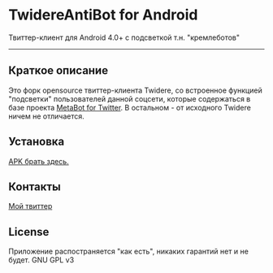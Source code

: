 # TwidereAntiBot for Android #



Твиттер-клиент для Android 4.0+ c подсветкой т.н. "кремлеботов"

---
## Краткое описание ##
Это форк opensource твиттер-клиента Twidere, со встроенное функцией "подсветки" пользователей данной соцсети, которые содержаться в базе 
проекта [MetaBot for Twitter](https://github.com/antibot4navalny/metabot).
В остальном - от исходного Twidere ничем не отличается.
## Установка ##
[APK брать здесь.](https://github.com/uBiWca/Twidere-Android/blob/master/twidere-google-release.apk)
## Контакты ##
[Мой твиттер](https://twitter.com/CrashOv44976865)
## License ##
Приложение распостраняется "как есть", никаких гарантий нет и не будет.
GNU GPL v3

  
